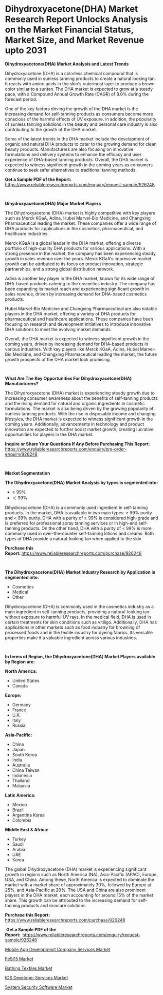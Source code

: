 <p><h1>Dihydroxyacetone(DHA) Market Research Report Unlocks Analysis on the Market Financial Status, Market Size, and Market Revenue upto 2031</h1></p><p><strong>Dihydroxyacetone(DHA) Market Analysis and Latest Trends</strong></p>
<p><p>Dihydroxyacetone (DHA) is a colorless chemical compound that is commonly used in sunless tanning products to create a natural looking tan. It reacts with amino acids in the skin's outermost layer to produce a brown color similar to a suntan. The DHA market is expected to grow at a steady pace, with a Compound Annual Growth Rate (CAGR) of 8.6% during the forecast period.</p><p>One of the key factors driving the growth of the DHA market is the increasing demand for self-tanning products as consumers become more conscious of the harmful effects of UV exposure. In addition, the popularity of sunless tanning solutions in the beauty and personal care industry is also contributing to the growth of the DHA market.</p><p>Some of the latest trends in the DHA market include the development of organic and natural DHA products to cater to the growing demand for clean beauty products. Manufacturers are also focusing on innovative formulations and delivery systems to enhance the efficacy and user experience of DHA-based tanning products. Overall, the DHA market is expected to witness significant growth in the coming years as consumers continue to seek safer alternatives to traditional tanning methods.</p></p>
<p><strong>Get a Sample PDF of the Report:&nbsp;</strong> <a href="https://www.reliableresearchreports.com/enquiry/request-sample/926248">https://www.reliableresearchreports.com/enquiry/request-sample/926248</a></p>
<p>&nbsp;</p>
<p><strong>Dihydroxyacetone(DHA) Major Market Players</strong></p>
<p><p>The Dihydroxyacetone (DHA) market is highly competitive with key players such as Merck KGaA, Adina, Hubei Marvel-Bio Medicine, and Changxing Pharmaceutical leading the market. These companies offer a wide range of DHA products for applications in the cosmetics, pharmaceutical, and healthcare industries.</p><p>Merck KGaA is a global leader in the DHA market, offering a diverse portfolio of high-quality DHA products for various applications. With a strong presence in the market, the company has been experiencing steady growth in sales revenue over the years. Merck KGaA's impressive market growth can be attributed to its focus on product innovation, strategic partnerships, and a strong global distribution network.</p><p>Adina is another key player in the DHA market, known for its wide range of DHA-based products catering to the cosmetics industry. The company has been expanding its market reach and experiencing significant growth in sales revenue, driven by increasing demand for DHA-based cosmetics products.</p><p>Hubei Marvel-Bio Medicine and Changxing Pharmaceutical are also notable players in the DHA market, offering a variety of DHA products for pharmaceutical and healthcare applications. These companies have been focusing on research and development initiatives to introduce innovative DHA solutions to meet the evolving market demands.</p><p>Overall, the DHA market is expected to witness significant growth in the coming years, driven by increasing demand for DHA-based products in various industries. With key players like Merck KGaA, Adina, Hubei Marvel-Bio Medicine, and Changxing Pharmaceutical leading the market, the future growth prospects of the DHA market look promising.</p></p>
<p>&nbsp;</p>
<p><strong>What Are The Key Opportunities For Dihydroxyacetone(DHA) Manufacturers?</strong></p>
<p><p>The Dihydroxyacetone (DHA) market is experiencing steady growth due to increasing consumer awareness about the benefits of self-tanning products and the rising demand for natural and organic ingredients in cosmetic formulations. The market is also being driven by the growing popularity of sunless tanning products. With the rise in disposable income and changing lifestyles, the DHA market is expected to witness significant growth in the coming years. Additionally, advancements in technology and product innovation are expected to further boost market growth, creating lucrative opportunities for players in the DHA market.</p></p>
<p><strong>Inquire or Share Your Questions If Any Before Purchasing This Report:</strong> <a href="https://www.reliableresearchreports.com/enquiry/pre-order-enquiry/926248">https://www.reliableresearchreports.com/enquiry/pre-order-enquiry/926248</a></p>
<p>&nbsp;</p>
<p><strong>Market Segmentation</strong></p>
<p><strong>The Dihydroxyacetone(DHA) Market Analysis by types is segmented into:</strong></p>
<p><ul><li>≥ 99%</li><li>＜ 99%</li></ul></p>
<p><p>Dihydroxyacetone (DHA) is a commonly used ingredient in self-tanning products. In the market, DHA is available in two main types: ≥ 99% purity and < 99% purity. DHA with a purity of ≥ 99% is considered high-grade and is preferred for professional spray tanning services or in high-end self-tanning products. On the other hand, DHA with a purity of < 99% is more commonly used in over-the-counter self-tanning lotions and creams. Both types of DHA provide a natural-looking tan when applied to the skin.</p></p>
<p><strong>Purchase this Report:&nbsp;</strong><a href="https://www.reliableresearchreports.com/purchase/926248">https://www.reliableresearchreports.com/purchase/926248</a></p>
<p>&nbsp;</p>
<p><strong>The Dihydroxyacetone(DHA) Market Industry Research by Application is segmented into:</strong></p>
<p><ul><li>Cosmetics</li><li>Medical</li><li>Other</li></ul></p>
<p><p>Dihydroxyacetone (DHA) is commonly used in the cosmetics industry as a main ingredient in self-tanning products, providing a natural-looking tan without exposure to harmful UV rays. In the medical field, DHA is used in certain treatments for skin conditions such as vitiligo. Additionally, DHA has applications in other markets such as food industry for browning of processed foods and in the textile industry for dyeing fabrics. Its versatile properties make it a valuable ingredient across various industries.</p></p>
<p>&nbsp;</p>
<p><strong>In terms of Region, the Dihydroxyacetone(DHA) Market Players available by Region are:</strong></p>
<p>
    <p> <strong> North America: </strong>
        <ul>
            <li>United States</li>
            <li>Canada</li>
        </ul>
        </p> 
    <p> <strong> Europe: </strong>
        <ul>
            <li>Germany</li>
            <li>France</li>
            <li>U.K.</li>
            <li>Italy</li>
            <li>Russia</li>
        </ul>
        </p> 
    <p> <strong> Asia-Pacific: </strong>
        <ul>
            <li>China</li>
            <li>Japan</li>
            <li>South Korea</li>
            <li>India</li>
            <li>Australia</li>
            <li>China Taiwan</li>
            <li>Indonesia</li>
            <li>Thailand</li>
            <li>Malaysia</li>
        </ul>
        </p> 
    <p> <strong> Latin America: </strong>
        <ul>
            <li>Mexico</li>
            <li>Brazil</li>
            <li>Argentina Korea</li>
            <li>Colombia</li>
        </ul>
        </p> 
    <p> <strong> Middle East & Africa: </strong>
        <ul>
            <li>Turkey</li>
            <li>Saudi</li>
            <li>Arabia</li>
            <li>UAE</li>
            <li>Korea</li>
        </ul>
    </p>
    </p>
<p><p>The global Dihydroxyacetone (DHA) market is experiencing significant growth in regions such as North America (NA), Asia-Pacific (APAC), Europe, USA, and China. Among these, North America is expected to dominate the market with a market share of approximately 30%, followed by Europe at 25%, and Asia-Pacific at 20%. The USA and China are also prominent players in the DHA market, each accounting for around 15% of the market share. This growth can be attributed to the increasing demand for self-tanning products and skincare solutions.</p></p>
<p><strong>Purchase this Report: </strong><a href="https://www.reliableresearchreports.com/purchase/926248">https://www.reliableresearchreports.com/purchase/926248</a></p>
<p>&nbsp;<strong>Get a Sample PDF of the Report:&nbsp;&nbsp;</strong><a href="https://www.reliableresearchreports.com/enquiry/request-sample/926248">https://www.reliableresearchreports.com/enquiry/request-sample/926248</a></p>
<p><strong></strong></p>
<p><p><a href="https://medium.com/@maevemoen/decoding-mobile-app-development-company-services-market-metrics-market-share-trends-and-growth-60e5d3ba07a5">Mobile App Development Company Services Market</a></p><p><a href="https://github.com/lubmix/Market-Research-Report-List-1/blob/main/fesi15-market.md">FeSi15 Market</a></p><p><a href="https://github.com/joannagoyvaerts/Market-Research-Report-List-1/blob/main/bathing-textiles-market.md">Bathing Textiles Market</a></p><p><a href="https://medium.com/@maevemoen/ios-developer-services-market-size-market-outlook-and-market-forecast-2024-to-2031-f6a7e0b22c89">IOS Developer Services Market</a></p><p><a href="https://medium.com/@maevemoen/system-security-software-market-size-reveals-the-best-marketing-channels-in-global-industry-15b2444d41c7">System Security Software Market</a></p></p>